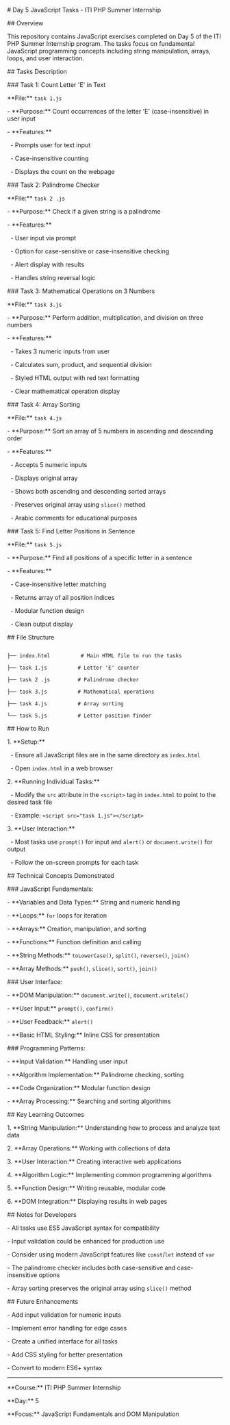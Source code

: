 \# Day 5 JavaScript Tasks - ITI PHP Summer Internship



\## Overview

This repository contains JavaScript exercises completed on Day 5 of the ITI PHP Summer Internship program. The tasks focus on fundamental JavaScript programming concepts including string manipulation, arrays, loops, and user interaction.



\## Tasks Description



\### Task 1: Count Letter 'E' in Text

\*\*File:\*\* `task 1.js`

\- \*\*Purpose:\*\* Count occurrences of the letter 'E' (case-insensitive) in user input

\- \*\*Features:\*\*

&nbsp; - Prompts user for text input

&nbsp; - Case-insensitive counting

&nbsp; - Displays the count on the webpage



\### Task 2: Palindrome Checker

\*\*File:\*\* `task 2 .js`

\- \*\*Purpose:\*\* Check if a given string is a palindrome

\- \*\*Features:\*\*

&nbsp; - User input via prompt

&nbsp; - Option for case-sensitive or case-insensitive checking

&nbsp; - Alert display with results

&nbsp; - Handles string reversal logic



\### Task 3: Mathematical Operations on 3 Numbers

\*\*File:\*\* `task 3.js`

\- \*\*Purpose:\*\* Perform addition, multiplication, and division on three numbers

\- \*\*Features:\*\*

&nbsp; - Takes 3 numeric inputs from user

&nbsp; - Calculates sum, product, and sequential division

&nbsp; - Styled HTML output with red text formatting

&nbsp; - Clear mathematical operation display



\### Task 4: Array Sorting

\*\*File:\*\* `task 4.js`

\- \*\*Purpose:\*\* Sort an array of 5 numbers in ascending and descending order

\- \*\*Features:\*\*

&nbsp; - Accepts 5 numeric inputs

&nbsp; - Displays original array

&nbsp; - Shows both ascending and descending sorted arrays

&nbsp; - Preserves original array using `slice()` method

&nbsp; - Arabic comments for educational purposes



\### Task 5: Find Letter Positions in Sentence

\*\*File:\*\* `task 5.js`

\- \*\*Purpose:\*\* Find all positions of a specific letter in a sentence

\- \*\*Features:\*\*

&nbsp; - Case-insensitive letter matching

&nbsp; - Returns array of all position indices

&nbsp; - Modular function design

&nbsp; - Clean output display



\## File Structure

```

├── index.html          # Main HTML file to run the tasks

├── task 1.js          # Letter 'E' counter

├── task 2 .js         # Palindrome checker

├── task 3.js          # Mathematical operations

├── task 4.js          # Array sorting

└── task 5.js          # Letter position finder

```



\## How to Run



1\. \*\*Setup:\*\*

&nbsp;  - Ensure all JavaScript files are in the same directory as `index.html`

&nbsp;  - Open `index.html` in a web browser



2\. \*\*Running Individual Tasks:\*\*

&nbsp;  - Modify the `src` attribute in the `<script>` tag in `index.html` to point to the desired task file

&nbsp;  - Example: `<script src="task 1.js"></script>`



3\. \*\*User Interaction:\*\*

&nbsp;  - Most tasks use `prompt()` for input and `alert()` or `document.write()` for output

&nbsp;  - Follow the on-screen prompts for each task



\## Technical Concepts Demonstrated



\### JavaScript Fundamentals:

\- \*\*Variables and Data Types:\*\* String and numeric handling

\- \*\*Loops:\*\* `for` loops for iteration

\- \*\*Arrays:\*\* Creation, manipulation, and sorting

\- \*\*Functions:\*\* Function definition and calling

\- \*\*String Methods:\*\* `toLowerCase()`, `split()`, `reverse()`, `join()`

\- \*\*Array Methods:\*\* `push()`, `slice()`, `sort()`, `join()`



\### User Interface:

\- \*\*DOM Manipulation:\*\* `document.write()`, `document.writeln()`

\- \*\*User Input:\*\* `prompt()`, `confirm()`

\- \*\*User Feedback:\*\* `alert()`

\- \*\*Basic HTML Styling:\*\* Inline CSS for presentation



\### Programming Patterns:

\- \*\*Input Validation:\*\* Handling user input

\- \*\*Algorithm Implementation:\*\* Palindrome checking, sorting

\- \*\*Code Organization:\*\* Modular function design

\- \*\*Array Processing:\*\* Searching and sorting algorithms



\## Key Learning Outcomes



1\. \*\*String Manipulation:\*\* Understanding how to process and analyze text data

2\. \*\*Array Operations:\*\* Working with collections of data

3\. \*\*User Interaction:\*\* Creating interactive web applications

4\. \*\*Algorithm Logic:\*\* Implementing common programming algorithms

5\. \*\*Function Design:\*\* Writing reusable, modular code

6\. \*\*DOM Integration:\*\* Displaying results in web pages



\## Notes for Developers



\- All tasks use ES5 JavaScript syntax for compatibility

\- Input validation could be enhanced for production use

\- Consider using modern JavaScript features like `const`/`let` instead of `var`

\- The palindrome checker includes both case-sensitive and case-insensitive options

\- Array sorting preserves the original array using `slice()` method



\## Future Enhancements



\- Add input validation for numeric inputs

\- Implement error handling for edge cases

\- Create a unified interface for all tasks

\- Add CSS styling for better presentation

\- Convert to modern ES6+ syntax



---



\*\*Course:\*\* ITI PHP Summer Internship  

\*\*Day:\*\* 5  

\*\*Focus:\*\* JavaScript Fundamentals and DOM Manipulation

